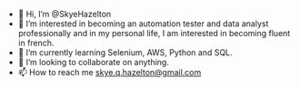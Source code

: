 - 👋 Hi, I’m @SkyeHazelton
- 👀 I’m interested in becoming an automation tester and data analyst professionally and in my personal life, I am interested in becoming fluent in french.
- 🌱 I’m currently learning Selenium, AWS, Python and SQL.
- 💞️ I’m looking to collaborate on anything.
- 📫 How to reach me skye.q.hazelton@gmail.com

<!---
SkyeHazelton/SkyeHazelton is a ✨ special ✨ repository because its `README.md` (this file) appears on your GitHub profile.
You can click the Preview link to take a look at your changes.
--->
